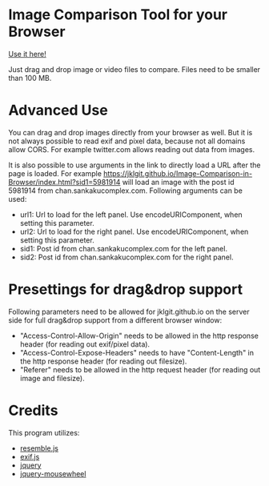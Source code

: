 # Image Comparison Tool for your Browser

[Use it here!](https://jklgit.github.io/Image-Comparison-in-Browser/index.html)

Just drag and drop image or video files to compare. Files need to be smaller than 100 MB.

# Advanced Use

You can drag and drop images directly from your browser as well. But it is not always possible to read exif and pixel data, because not all domains allow CORS. For example twitter.com allows reading out data from images.

It is also possible to use arguments in the link to directly load a URL after the page is loaded. For example https://jklgit.github.io/Image-Comparison-in-Browser/index.html?sid1=5981914 will load an image with the post id 5981914 from chan.sankakucomplex.com. Following arguments can be used:

* url1: Url to load for the left panel. Use encodeURIComponent, when setting this parameter.
* url2: Url to load for the right panel. Use encodeURIComponent, when setting this parameter.
* sid1: Post id from chan.sankakucomplex.com for the left panel.
* sid2: Post id from chan.sankakucomplex.com for the right panel.

# Presettings for drag&drop support

Following parameters need to be allowed for jklgit.github.io on the server side for full drag&drop support from a different browser window:

* "Access-Control-Allow-Origin" needs to be allowed in the http response header (for reading out exif/pixel data).
* "Access-Control-Expose-Headers" needs to have "Content-Length" in the http response header (for reading out filesize).
* "Referer" needs to be allowed in the http request header (for reading out image and filesize).

# Credits

This program utilizes:

* [resemble.js](https://github.com/Huddle/Resemble.js)
* [exif.js](https://github.com/exif-js/exif-js)
* [jquery](https://github.com/jquery/jquery)
* [jquery-mousewheel](https://github.com/jquery/jquery-mousewheel)
